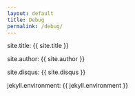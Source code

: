 ```yaml
---
layout: default
title: Debug
permalink: /debug/
---
```


site.title: {{ site.title }}

site.author: {{ site.author }}

site.disqus: {{ site.disqus }}

jekyll.environment: {{ jekyll.environment }}

